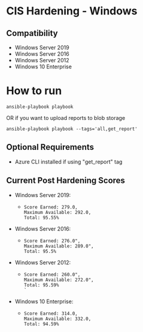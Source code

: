 # CIS Hardening - Windows

## Compatibility
- Windows Server 2019
- Windows Server 2016
- Windows Server 2012
- Windows 10 Enterprise

# How to run
```
ansible-playbook playbook
```
OR if you want to upload reports to blob storage
```
ansible-playbook playbook --tags='all,get_report'
```

## Optional Requirements
- Azure CLI installed if using "get_report" tag

## Current Post Hardening Scores

- Windows Server 2019:
  - ```
    Score Earned: 279.0,
    Maximum Available: 292.0,
    Total: 95.55%
    ```
- Windows Server 2016:
  - ```
    Score Earned: 276.0",
    Maximum Available: 289.0",
    Total: 95.5%
    ```
- Windows Server 2012:
  - ```
    Score Earned: 260.0",
    Maximum Available: 272.0",
    Total: 95.59%
    `
- Windows 10 Enterprise:
  - ```
    Score Earned: 314.0,
    Maximum Available: 332.0,
    Total: 94.59%
    ```
